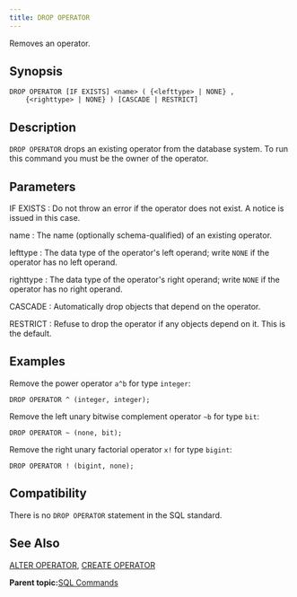 ```yaml
---
title: DROP OPERATOR 
---
```


Removes an operator.

## <a id="section2"></a>Synopsis 

``` {#sql_command_synopsis}
DROP OPERATOR [IF EXISTS] <name> ( {<lefttype> | NONE} , 
    {<righttype> | NONE} ) [CASCADE | RESTRICT]
```

## <a id="section3"></a>Description 

`DROP OPERATOR` drops an existing operator from the database system. To run this command you must be the owner of the operator.

## <a id="section4"></a>Parameters 

IF EXISTS
:   Do not throw an error if the operator does not exist. A notice is issued in this case.

name
:   The name \(optionally schema-qualified\) of an existing operator.

lefttype
:   The data type of the operator's left operand; write `NONE` if the operator has no left operand.

righttype
:   The data type of the operator's right operand; write `NONE` if the operator has no right operand.

CASCADE
:   Automatically drop objects that depend on the operator.

RESTRICT
:   Refuse to drop the operator if any objects depend on it. This is the default.

## <a id="section5"></a>Examples 

Remove the power operator `a^b` for type `integer`:

```
DROP OPERATOR ^ (integer, integer);
```

Remove the left unary bitwise complement operator `~b` for type `bit`:

```
DROP OPERATOR ~ (none, bit);
```

Remove the right unary factorial operator `x!` for type `bigint`:

```
DROP OPERATOR ! (bigint, none);
```

## <a id="section6"></a>Compatibility 

There is no `DROP OPERATOR` statement in the SQL standard.

## <a id="section7"></a>See Also 

[ALTER OPERATOR](ALTER_OPERATOR.html), [CREATE OPERATOR](CREATE_OPERATOR.html)

**Parent topic:**[SQL Commands](../sql_commands/sql_ref.html)

